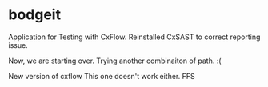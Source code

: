 # bodgeit

Application for Testing with CxFlow.
Reinstalled CxSAST to correct reporting issue.

Now, we are starting over.
Trying another combinaiton of path. :(

New version of cxflow
This one doesn't work either.
FFS
